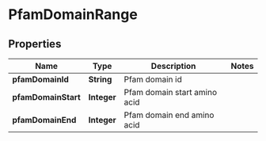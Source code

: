 

# PfamDomainRange


## Properties

| Name | Type | Description | Notes |
|------------ | ------------- | ------------- | -------------|
|**pfamDomainId** | **String** | Pfam domain id |  |
|**pfamDomainStart** | **Integer** | Pfam domain start amino acid |  |
|**pfamDomainEnd** | **Integer** | Pfam domain end amino acid |  |



